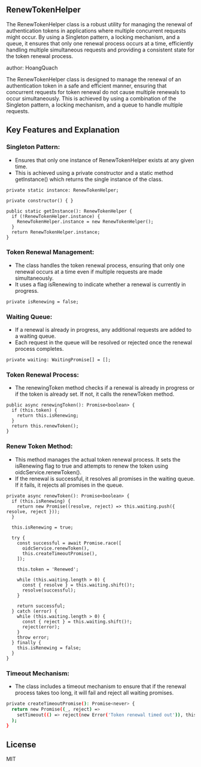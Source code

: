 ## RenewTokenHelper

The RenewTokenHelper class is a robust utility for managing the renewal of authentication tokens in applications where multiple concurrent requests might occur. By using a Singleton pattern, a locking mechanism, and a queue, it ensures that only one renewal process occurs at a time, efficiently handling multiple simultaneous requests and providing a consistent state for the token renewal process.

author: HoangQuach

The RenewTokenHelper class is designed to manage the renewal of an authentication token in a safe and efficient manner, ensuring that concurrent requests for token renewal do not cause multiple renewals to occur simultaneously. This is achieved by using a combination of the Singleton pattern, a locking mechanism, and a queue to handle multiple requests.

## Key Features and Explanation

### Singleton Pattern:
- Ensures that only one instance of RenewTokenHelper exists at any given time.
- This is achieved using a private constructor and a static method getInstance() which returns the single instance of the class.
```
private static instance: RenewTokenHelper;

private constructor() { }

public static getInstance(): RenewTokenHelper {
  if (!RenewTokenHelper.instance) {
    RenewTokenHelper.instance = new RenewTokenHelper();
  }
  return RenewTokenHelper.instance;
}
```

### Token Renewal Management:
- The class handles the token renewal process, ensuring that only one renewal occurs at a time even if multiple requests are made simultaneously.
- It uses a flag isRenewing to indicate whether a renewal is currently in progress.
```
private isRenewing = false;
```

### Waiting Queue:
- If a renewal is already in progress, any additional requests are added to a waiting queue.
- Each request in the queue will be resolved or rejected once the renewal process completes.

```
private waiting: WaitingPromise[] = [];
```
### Token Renewal Process:
- The renewingToken method checks if a renewal is already in progress or if the token is already set. If not, it calls the renewToken method.
```
public async renewingToken(): Promise<boolean> {
  if (this.token) {
    return this.isRenewing;
  }
  return this.renewToken();
}
```
### Renew Token Method:
- This method manages the actual token renewal process. It sets the isRenewing flag to true and attempts to renew the token using oidcService.renewToken().
- If the renewal is successful, it resolves all promises in the waiting queue. If it fails, it rejects all promises in the queue.
```
private async renewToken(): Promise<boolean> {
  if (this.isRenewing) {
    return new Promise((resolve, reject) => this.waiting.push({ resolve, reject }));
  }

  this.isRenewing = true;

  try {
    const successful = await Promise.race([
      oidcService.renewToken(),
      this.createTimeoutPromise(),
    ]);

    this.token = 'Renewed';

    while (this.waiting.length > 0) {
      const { resolve } = this.waiting.shift()!;
      resolve(successful);
    }

    return successful;
  } catch (error) {
    while (this.waiting.length > 0) {
      const { reject } = this.waiting.shift()!;
      reject(error);
    }
    throw error;
  } finally {
    this.isRenewing = false;
  }
}

```

### Timeout Mechanism:
- The class includes a timeout mechanism to ensure that if the renewal process takes too long, it will fail and reject all waiting promises.
```sh
private createTimeoutPromise(): Promise<never> {
  return new Promise((_, reject) =>
    setTimeout(() => reject(new Error('Token renewal timed out')), this.timeout)
  );
}
```

## License

MIT
